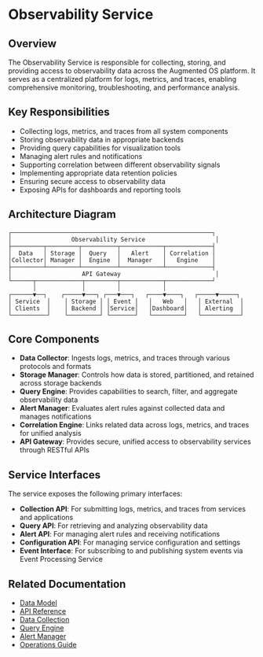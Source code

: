 # Observability Service

## Overview

The Observability Service is responsible for collecting, storing, and providing access to observability data across the Augmented OS platform. It serves as a centralized platform for logs, metrics, and traces, enabling comprehensive monitoring, troubleshooting, and performance analysis.

## Key Responsibilities

* Collecting logs, metrics, and traces from all system components
* Storing observability data in appropriate backends
* Providing query capabilities for visualization tools
* Managing alert rules and notifications
* Supporting correlation between different observability signals
* Implementing appropriate data retention policies
* Ensuring secure access to observability data
* Exposing APIs for dashboards and reporting tools

## Architecture Diagram

```
┌─────────────────────────────────────────────────────────┐
│                 Observability Service                    │
├─────────┬─────────┬──────────┬────────────┬─────────────┤
│  Data   │ Storage │  Query   │   Alert    │ Correlation │
│Collector│ Manager │  Engine  │  Manager   │   Engine    │
├─────────┴─────────┴──────────┴────────────┴─────────────┤
│                    API Gateway                           │
└──────┬─────────────┬─────────┬────────────┬─────────────┘
       │             │         │            │
┌──────▼──┐    ┌─────▼───┐ ┌───▼───┐   ┌────▼────┐   ┌─────▼─────┐
│ Service  │    │ Storage │ │ Event │   │   Web   │   │ External  │
│ Clients  │    │ Backend │ │Service│   │Dashboard│   │ Alerting  │
└──────────┘    └─────────┘ └───────┘   └─────────┘   └───────────┘
```

## Core Components

* **Data Collector**: Ingests logs, metrics, and traces through various protocols and formats
* **Storage Manager**: Controls how data is stored, partitioned, and retained across storage backends
* **Query Engine**: Provides capabilities to search, filter, and aggregate observability data
* **Alert Manager**: Evaluates alert rules against collected data and manages notifications
* **Correlation Engine**: Links related data across logs, metrics, and traces for unified analysis
* **API Gateway**: Provides secure, unified access to observability services through RESTful APIs

## Service Interfaces

The service exposes the following primary interfaces:

* **Collection API**: For submitting logs, metrics, and traces from services and applications
* **Query API**: For retrieving and analyzing observability data
* **Alert API**: For managing alert rules and receiving notifications
* **Configuration API**: For managing service configuration and settings
* **Event Interface**: For subscribing to and publishing system events via Event Processing Service

## Related Documentation

* [Data Model](./data_model.md)
* [API Reference](./interfaces/api.md)
* [Data Collection](./implementation/data_collection.md)
* [Query Engine](./implementation/query_engine.md)
* [Alert Manager](./implementation/alert_manager.md)
* [Operations Guide](./operations/monitoring.md)


